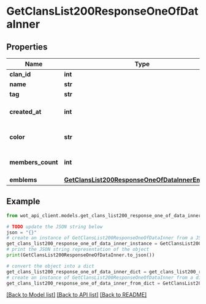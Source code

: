 # GetClansList200ResponseOneOfDataInner


## Properties

Name | Type | Description | Notes
------------ | ------------- | ------------- | -------------
**clan_id** | **int** | Clan ID | 
**name** | **str** | Clan name | 
**tag** | **str** | Clan tag | 
**created_at** | **int** | Clan creation date | 
**color** | **str** | Clan color in HEX #RRGGBB | 
**members_count** | **int** | Number of clan members | 
**emblems** | [**GetClansList200ResponseOneOfDataInnerEmblems**](GetClansList200ResponseOneOfDataInnerEmblems.md) |  | 

## Example

```python
from wot_api_client.models.get_clans_list200_response_one_of_data_inner import GetClansList200ResponseOneOfDataInner

# TODO update the JSON string below
json = "{}"
# create an instance of GetClansList200ResponseOneOfDataInner from a JSON string
get_clans_list200_response_one_of_data_inner_instance = GetClansList200ResponseOneOfDataInner.from_json(json)
# print the JSON string representation of the object
print(GetClansList200ResponseOneOfDataInner.to_json())

# convert the object into a dict
get_clans_list200_response_one_of_data_inner_dict = get_clans_list200_response_one_of_data_inner_instance.to_dict()
# create an instance of GetClansList200ResponseOneOfDataInner from a dict
get_clans_list200_response_one_of_data_inner_from_dict = GetClansList200ResponseOneOfDataInner.from_dict(get_clans_list200_response_one_of_data_inner_dict)
```
[[Back to Model list]](../README.md#documentation-for-models) [[Back to API list]](../README.md#documentation-for-api-endpoints) [[Back to README]](../README.md)


